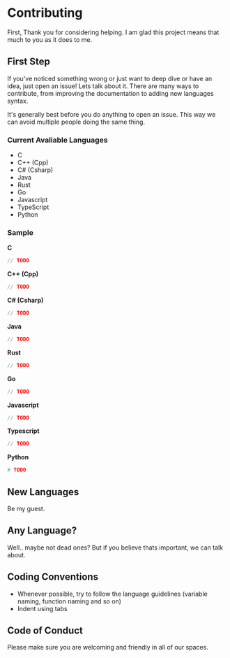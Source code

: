 # Contributing

First, Thank you for considering helping. I am glad this project means that much to you as it does to me.

## First Step

If you've noticed something wrong or just want to deep dive or have an idea, just open an issue! Lets talk about it. There are many ways to contribute, from improving the documentation to adding new languages syntax.

It's generally best before you do anything to open an issue. This way we can avoid multiple people doing the same thing.

### Current Avaliable Languages

- C
- C++ (Cpp)
- C# (Csharp)
- Java
- Rust
- Go
- Javascript
- TypeScript
- Python

### Sample

**C**

```C
// TODO
```

**C++ (Cpp)**

```Cpp
// TODO
```

**C\# (Csharp)**

```Cs
// TODO
```

**Java**

```Java
// TODO
```

**Rust**

```Rust
// TODO
```

**Go**

```Go
// TODO
```

**Javascript**

```Javascript
// TODO
```

**Typescript**

```Typescript
// TODO
```

**Python**

```Python
# TODO
```

## New Languages

Be my guest.

## Any Language?

Well.. maybe not dead ones? But if you believe thats important, we can talk about.

## Coding Conventions

- Whenever possible, try to follow the language guidelines (variable naming, function naming and so on)
- Indent using tabs

## Code of Conduct

Please make sure you are welcoming and friendly in all of our spaces.
